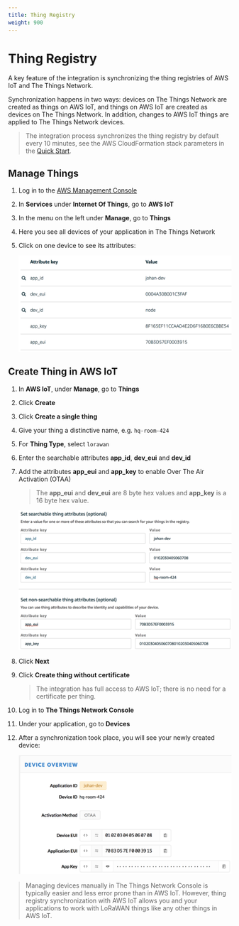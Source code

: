 ```yaml
---
title: Thing Registry
weight: 900
---
```


# Thing Registry

A key feature of the integration is synchronizing the thing registries of AWS IoT and The Things Network.

Synchronization happens in two ways: devices on The Things Network are created as things on AWS IoT, and things on AWS IoT are created as devices on The Things Network. In addition, changes to AWS IoT things are applied to The Things Network devices.

> The integration process synchronizes the thing registry by default every 10 minutes, see the AWS CloudFormation stack parameters in the [Quick Start](./quick-start.md).

## Manage Things

1. Log in to the [AWS Management Console](http://console.aws.amazon.com)
2. In **Services** under **Internet Of Things**, go to **AWS IoT**
3. In the menu on the left under **Manage**, go to **Things**
4. Here you see all devices of your application in The Things Network
5. Click on one device to see its attributes:

   ![Device Attributes](device-attributes.png)

## Create Thing in AWS IoT

1. In **AWS IoT**, under **Manage**, go to **Things**
2. Click **Create**
3. Click **Create a single thing**
4. Give your thing a distinctive name, e.g. `hq-room-424`
5. For **Thing Type**, select `lorawan`
6. Enter the searchable attributes **app_id**, **dev_eui** and **dev_id**
7. Add the attributes **app_eui** and **app_key** to enable Over The Air Activation (OTAA)

   > The **app_eui** and **dev_eui** are 8 byte hex values and **app_key** is a 16 byte hex value.

   ![Create Thing](create-thing.png)

8. Click **Next**
9. Click **Create thing without certificate**

   > The integration has full access to AWS IoT; there is no need for a certificate per thing.

10. Log in to **The Things Network Console**
11. Under your application, go to **Devices**
12. After a synchronization took place, you will see your newly created device:

    ![Device in TTN](device-in-ttn.png)

> Managing devices manually in The Things Network Console is typically easier and less error prone than in AWS IoT. However, thing registry synchronization with AWS IoT allows you and your applications to work with LoRaWAN things like any other things in AWS IoT.
